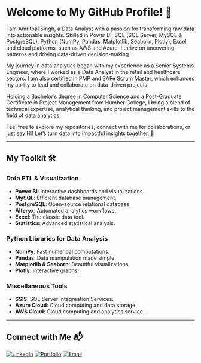 # Welcome to My GitHub Profile! 🚀  
I am Amritpal Singh, a Data Analyst with a passion for transforming raw data into actionable insights. Skilled in Power BI, SQL (SQL Server, MySQL & PostgreSQL), Python (NumPy, Pandas, Matplotlib, Seaborn, Plotly), Excel, and cloud platforms, such as AWS and Azure, I thrive on uncovering patterns and driving data-driven decision-making.

My journey in data analytics began with my experience as a Senior Systems Engineer, where I worked as a Data Analyst in the retail and healthcare sectors. I am also certified in PMP and SAFe Scrum Master, which enhances my ability to lead and collaborate on data-driven projects.

Holding a Bachelor’s degree in Computer Science and a Post-Graduate Certificate in Project Management from Humber College, I bring a blend of technical expertise, analytical thinking, and project management skills to the field of data analytics.

Feel free to explore my repositories, connect with me for collaborations, or just say Hi! Let’s turn data into impactful insights together. 🚀


---

## My Toolkit 🛠️
### **Data ETL & Visualization**
- **Power BI**: Interactive dashboards and visualizations.
- **MySQL**: Efficient database management.
- **PostgreSQL**: Open-source relational database.
- **Alteryx**: Automated analytics workflows.
- **Excel**: The classic data tool.
- **Statistics**: Advanced statistical analysis.

### **Python Libraries for Data Analysis**
- **NumPy**: Fast numerical computations.
- **Pandas**: Data manipulation made simple.
- **Matplotlib & Seaborn**: Beautiful visualizations.
- **Plotly**: Interactive graphs.

### **Miscellaneous Tools**
- **SSIS**: SQL Server Integreation Services.
- **Azure Cloud**: Cloud computing and data storage.
- **AWS Cloud**: Cloud computing and analytics service.

---

## Connect with Me 📬
[![LinkedIn](https://img.shields.io/badge/LinkedIn-blue)](https://linkedin.com/in/amrit4385)
[![Portfolio](https://img.shields.io/badge/Portfolio-grey)](https://yourportfolio.com)
[![Email](https://img.shields.io/badge/Email-red)](mailto:singhap211@gmail.com)
